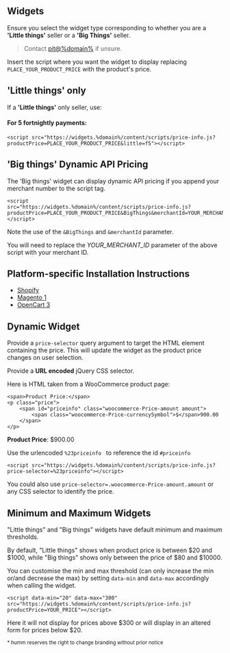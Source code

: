 ## Widgets

Ensure you select the widget type corresponding to whether you are a **'Little things'** seller or a **'Big Things'** seller.

> Contact <a href="mailto:pit@%domain%">pit@%domain%</a> if unsure.

Insert the script where you want the widget to display replacing <code>PLACE_YOUR_PRODUCT_PRICE</code> with the product's price.

## 'Little things' only

If a **'Little things'** only seller, use:

#### For 5 fortnightly payments:
```
<script src="https://widgets.%domain%/content/scripts/price-info.js?productPrice=PLACE_YOUR_PRODUCT_PRICE&little=f5"></script>
```
<script src="https://widgets.%domain%/content/scripts/price-info.js?productPrice=100&little=F5"></script>

<!--

#### For 10 weekly payments:
```
<script src="https://widgets.%domain%/content/scripts/price-info.js?productPrice=PLACE_YOUR_PRODUCT_PRICE&little=w10"></script>
```
<script src="https://widgets.%domain%/content/scripts/price-info.js?productPrice=100&little=W10"></script>

Note the use of <code>&little=f5</code> or <code>&little=w10</code> parameter.

Also remember to use the real product price to replace the "<code>PLACE_YOUR_PRODUCT_PRICE</code>" placeholder.

-->

## 'Big things' Dynamic API Pricing

The 'Big things' widget can display dynamic API pricing if you append your merchant number to the script tag.



``` 
<script
src="https://widgets.%domain%/content/scripts/price-info.js?productPrice=PLACE_YOUR_PRODUCT_PRICE&BigThings&merchantId=YOUR_MERCHANT_ID"></script>
```

Note the use of the <code>&BigThings</code> and <code>&merchantId</code> parameter.

You will need to replace the *YOUR_MERCHANT_ID* parameter of the above script with your merchant ID. 

<script
src="https://widgets.%domain%/content/scripts/price-info.js?productPrice=1500&BigThings&merchantId=30132859"></script>

<!-- 
## Widget behaviour

 **'Little things'**, only **'Big Things'** or **both** widgets behave differently, see table below:

### Little Things Only
| < $20 <br> (productPrice=10) | $20 - $1000 <br> (productPrice=200) | > $1000 <br> (producePrice=1800) |
| -- | -- | -- |
| <script src="https://widgets.%domain%/content/scripts/price-info.js?productPrice=10&LittleOnly"></script> | 5W <script src="https://widgets.%domain%/content/scripts/price-info.js?productPrice=200&LittleOnly"></script> 10W <script src="https://widgets.%domain%/content/scripts/price-info.js?productPrice=200&LittleOnly"></script> | <script src="https://widgets.%domain%/content/scripts/price-info.js?productPrice=1800&LittleOnly"></script> |
 
### Big Things Only
| < $80 <br> (productPrice=30) | $80 - $10k <br> (productPrice=4500) | > $10k <br> (producePrice=12000) |
| -- | -- | -- |
| <script src="https://widgets.%domain%/content/scripts/price-info.js?productPrice=30&big=M6"></script> | 6M <script src="https://widgets.%domain%/content/scripts/price-info.js?productPrice=4500&big=M6"></script> 12M <script src="https://widgets.%domain%/content/scripts/price-info.js?productPrice=4500&big=M12"></script> 24M <script src="https://widgets.%domain%/content/scripts/price-info.js?productPrice=4500&big=M24"></script> | <script src="https://widgets.%domain%/content/scripts/price-info.js?productPrice=4000&BigOnly"></script> |

-->

## Platform-specific Installation Instructions
* [Shopify](/widgets/price-info/shopify_nz)
* [Magento 1](/widgets/price-info/magento_1_nz)
* [OpenCart 3](/widgets/price-info/opencart_3_nz)


## Dynamic Widget

Provide a ```price-selector``` query argument to target the HTML element containing the price. This will update the widget as the product price changes on user selection.

Provide a **URL encoded** jQuery CSS selector.

Here is HTML taken from a WooCommerce product page:

```
<span>Product Price:</span>
<p class="price">
    <span id="priceinfo" class="woocommerce-Price-amount amount">
        <span class="woocommerce-Price-currencySymbol">$</span>900.00
    </span>
</p>
```

<p class="price">
    <span><strong>Product Price</strong>:</span>
    <span id="priceinfo" class="woocommerce-Price-amount amount">
        <span class="woocommerce-Price-currencySymbol">$</span>900.00
    </span>
</p>

Use the urlencoded ```%23priceinfo ``` to reference the id ```#priceinfo```

<script src="https://widgets.%domain%/content/scripts/price-info.js?price-selector=%23priceinfo"></script>
```
<script src="https://widgets.%domain%/content/scripts/price-info.js?price-selector=%23priceinfo"></script>
```

You could also use ```price-selector=.woocommerce-Price-amount.amount``` or any CSS selector to identify the price.

## Minimum and Maximum Widgets

"Little things" and "Big things" widgets have default minimum and maximum thresholds.

By default, "Little things" shows when product price is between $20 and $1000, while "Big things" shows only between the price of $80 and $10000.

You can customise the min and max threshold (can only increase the min or/and decrease the max) by setting ```data-min``` and ```data-max``` accordingly when calling the widget.

```
<script data-min="20" data-max="300" src="https://widgets.%domain%/content/scripts/price-info.js?productPrice=YOUR_PRICE"></script>
```
Here it will not display for prices above $300 or will display in an altered form for prices below $20.

<small>* humm reserves the right to change branding without prior notice</small>
